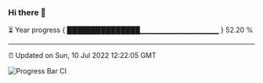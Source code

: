 ### Hi there 👋

⏳ Year progress { ███████████████▁▁▁▁▁▁▁▁▁▁▁▁▁▁▁ } 52.20 %

---

⏰ Updated on Sun, 10 Jul 2022 12:22:05 GMT

![Progress Bar CI](https://github.com/liununu/liununu/workflows/Progress%20Bar%20CI/badge.svg)

